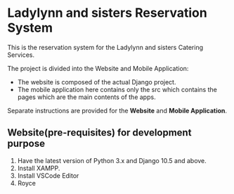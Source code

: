 # Ladylynn and sisters Reservation System

This is the reservation system for the Ladylynn and sisters Catering Services.

The project is divided into the Website and Mobile Application:
* The website is composed of the actual Django project.
* The mobile application here contains only the src which contains the pages which are the main contents of the apps.

Separate instructions are provided for the **Website** and **Mobile Application**.

## Website(pre-requisites) for development purpose
1. Have the latest version of Python 3.x and Django 10.5 and above.
2. Install XAMPP.
3. Install VSCode Editor
4. Royce
